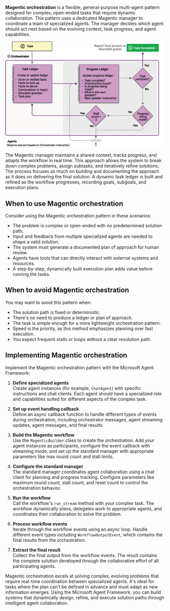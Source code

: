 **Magentic orchestration** is a flexible, general-purpose multi-agent pattern designed for complex, open-ended tasks that require dynamic collaboration. This pattern uses a dedicated Magentic manager to coordinate a team of specialized agents. The manager decides which agent should act next based on the evolving context, task progress, and agent capabilities.

![Diagram of Magentic orchestration flow.](../media/multi-agent-magnetic.png)

The Magentic manager maintains a shared context, tracks progress, and adapts the workflow in real time. This approach allows the system to break down complex problems, assign subtasks, and iteratively refine solutions. The process focuses as much on building and documenting the approach as it does on delivering the final solution. A dynamic task ledger is built and refined as the workflow progresses, recording goals, subgoals, and execution plans. 

## When to use Magentic orchestration

Consider using the Magentic orchestration pattern in these scenarios:

- The problem is complex or open-ended with no predetermined solution path.  
- Input and feedback from multiple specialized agents are needed to shape a valid solution.  
- The system must generate a documented plan of approach for human review.  
- Agents have tools that can directly interact with external systems and resources.  
- A step-by-step, dynamically built execution plan adds value before running the tasks.  

## When to avoid Magentic orchestration

You may want to avoid this pattern when:

- The solution path is fixed or deterministic.  
- There's no need to produce a ledger or plan of approach.  
- The task is simple enough for a more lightweight orchestration pattern.  
- Speed is the priority, as this method emphasizes planning over fast execution.  
- You expect frequent stalls or loops without a clear resolution path.  

## Implementing Magentic orchestration

Implement the Magentic orchestration pattern with the Microsoft Agent Framework:

1. **Define specialized agents**  
   Create agent instances (for example, `ChatAgent`) with specific instructions and chat clients. Each agent should have a specialized role and capabilities suited for different aspects of the complex task.

2. **Set up event handling callback**  
   Define an async callback function to handle different types of events during orchestration, including orchestrator messages, agent streaming updates, agent messages, and final results.

3. **Build the Magentic workflow**  
   Use the `MagenticBuilder` class to create the orchestration. Add your agent instances as participants, configure the event callback with streaming mode, and set up the standard manager with appropriate parameters like max round count and stall limits.

4. **Configure the standard manager**  
   The standard manager coordinates agent collaboration using a chat client for planning and progress tracking. Configure parameters like maximum round count, stall count, and reset count to control the orchestration behavior.

5. **Run the workflow**  
   Call the workflow's `run_stream` method with your complex task. The workflow dynamically plans, delegates work to appropriate agents, and coordinates their collaboration to solve the problem.

6. **Process workflow events**  
   Iterate through the workflow events using an async loop. Handle different event types including `WorkflowOutputEvent`, which contains the final results from the orchestration.

7. **Extract the final result**  
   Collect the final output from the workflow events. The result contains the complete solution developed through the collaborative effort of all participating agents.

Magentic orchestration excels at solving complex, evolving problems that require real-time coordination between specialized agents. It's ideal for tasks where the plan can't be defined in advance and must adapt as new information emerges. Using the Microsoft Agent Framework, you can build systems that dynamically design, refine, and execute solution paths through intelligent agent collaboration.